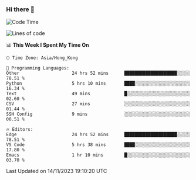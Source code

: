 ### Hi there 👋

<!--
**nicehiro/nicehiro** is a ✨ _special_ ✨ repository because its `README.md` (this file) appears on your GitHub profile.

Here are some ideas to get you started:

- 🔭 I’m currently working on ...
- 🌱 I’m currently learning ...
- 👯 I’m looking to collaborate on ...
- 🤔 I’m looking for help with ...
- 💬 Ask me about ...
- 📫 How to reach me: ...
- 😄 Pronouns: ...
- ⚡ Fun fact: ...
-->

<!--START_SECTION:waka-->
![Code Time](http://img.shields.io/badge/Code%20Time-62%20hrs%2046%20mins-blue)

![Lines of code](https://img.shields.io/badge/From%20Hello%20World%20I%27ve%20Written-2.6%20million%20lines%20of%20code-blue)

📊 **This Week I Spent My Time On** 

```text
🕑︎ Time Zone: Asia/Hong_Kong

💬 Programming Languages: 
Other                    24 hrs 52 mins      ████████████████████░░░░░   78.51 % 
Python                   5 hrs 10 mins       ████░░░░░░░░░░░░░░░░░░░░░   16.34 % 
Text                     49 mins             █░░░░░░░░░░░░░░░░░░░░░░░░   02.60 % 
CSV                      27 mins             ░░░░░░░░░░░░░░░░░░░░░░░░░   01.44 % 
SSH Config               9 mins              ░░░░░░░░░░░░░░░░░░░░░░░░░   00.51 % 

🔥 Editors: 
Edge                     24 hrs 52 mins      ████████████████████░░░░░   78.51 % 
VS Code                  5 hrs 38 mins       ████░░░░░░░░░░░░░░░░░░░░░   17.80 % 
Emacs                    1 hr 10 mins        █░░░░░░░░░░░░░░░░░░░░░░░░   03.70 % 
```


 Last Updated on 14/11/2023 19:10:20 UTC
<!--END_SECTION:waka-->
